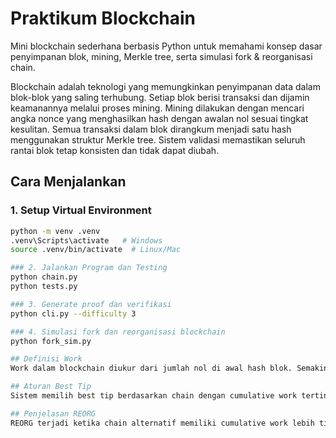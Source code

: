 # Praktikum Blockchain

Mini blockchain sederhana berbasis Python untuk memahami konsep dasar penyimpanan blok, mining, Merkle tree, serta simulasi fork & reorganisasi chain.  

Blockchain adalah teknologi yang memungkinkan penyimpanan data dalam blok-blok yang saling terhubung. Setiap blok berisi transaksi dan dijamin keamanannya melalui proses mining. Mining dilakukan dengan mencari angka nonce yang menghasilkan hash dengan awalan nol sesuai tingkat kesulitan. Semua transaksi dalam blok dirangkum menjadi satu hash menggunakan struktur Merkle tree. Sistem validasi memastikan seluruh rantai blok tetap konsisten dan tidak dapat diubah.


## Cara Menjalankan

### 1. Setup Virtual Environment
```bash
python -m venv .venv
.venv\Scripts\activate   # Windows
source .venv/bin/activate  # Linux/Mac

### 2. Jalankan Program dan Testing
python chain.py
python tests.py

### 3. Generate proof dan verifikasi
python cli.py --difficulty 3

### 4. Simulasi fork dan reorganisasi blockchain
python fork_sim.py

## Definisi Work
Work dalam blockchain diukur dari jumlah nol di awal hash blok. Semakin banyak nol berarti work lebih besar dan mining lebih sulit. Cumulative work adalah total work dari genesis block hingga blok terakhir dalam suatu chain.

## Aturan Best Tip
Sistem memilih best tip berdasarkan chain dengan cumulative work tertinggi. Jika cumulative work sama, chain dengan hash lexicographically lebih kecil yang dipilih. Aturan ini memastikan konsensus terdistribusi.

## Penjelasan REORG
REORG terjadi ketika chain alternatif memiliki cumulative work lebih tinggi daripada chain utama. Sistem secara otomatis beralih ke chain yang lebih valid ini untuk menjaga integritas blockchain. Proses ini mencegah double spending dan mempertahankan konsistensi data.

